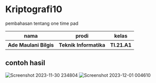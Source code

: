 # Kriptografi10
pembahasan tentang one time pad

<table>
<th>nama</th>
<th>prodi</th>
<th>kelas</th>
<tr>
<th>Ade Maulani Bilgis</th>
<th>Teknik Informatika</th>
<th>TI.21.A1</th>
</tr>
</table>

## contoh hasil
![Screenshot 2023-11-30 234804](https://github.com/forusig/Kriptografi10/assets/92717505/0ab5bf3a-c1ec-4552-99b0-37aca41d1cb6)
![Screenshot 2023-12-01 004610](https://github.com/forusig/Kriptografi10/assets/92717505/d7075b1e-5680-4d52-bfa7-d6fc4ed4cdab)
